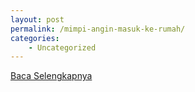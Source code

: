 ```yaml
---
layout: post
permalink: /mimpi-angin-masuk-ke-rumah/
categories:
    - Uncategorized
---
```


[Baca Selengkapnya](/05)